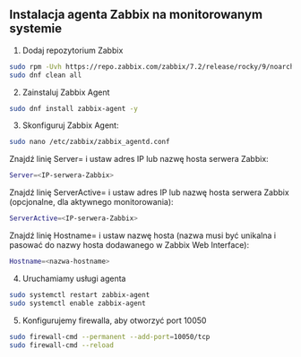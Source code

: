 ## Instalacja agenta Zabbix na monitorowanym systemie

1. Dodaj repozytorium Zabbix

```bash
sudo rpm -Uvh https://repo.zabbix.com/zabbix/7.2/release/rocky/9/noarch/zabbix-release-latest-7.2.el9.noarch.rpm
sudo dnf clean all
```

2. Zainstaluj Zabbix Agent

```bash
sudo dnf install zabbix-agent -y
```

3. Skonfiguruj Zabbix Agent:

```bash
sudo nano /etc/zabbix/zabbix_agentd.conf
```


Znajdź linię Server= i ustaw adres IP lub nazwę hosta serwera Zabbix:

```bash
Server=<IP-serwera-Zabbix>
```

Znajdź linię ServerActive= i ustaw adres IP lub nazwę hosta serwera Zabbix (opcjonalne, dla aktywnego monitorowania):

```bash
ServerActive=<IP-serwera-Zabbix>
```

Znajdź linię Hostname= i ustaw nazwę hosta (nazwa musi być unikalna i pasować do nazwy hosta dodawanego w Zabbix Web Interface):

```bash
Hostname=<nazwa-hostname>
```

4. Uruchamiamy usługi agenta

```bash
sudo systemctl restart zabbix-agent
sudo systemctl enable zabbix-agent
```

5. Konfigurujemy firewalla, aby otworzyć port 10050

```bash
sudo firewall-cmd --permanent --add-port=10050/tcp
sudo firewall-cmd --reload
```
